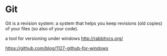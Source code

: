 # Git

Git is a revision system: a system that helps you keep revisions (old copies) of your files (so also of your code).

a tool for versioning under windows
http://rabbitvcs.org/


https://github.com/blog/1127-github-for-windows

